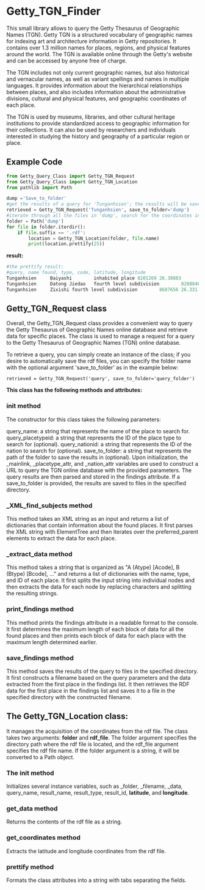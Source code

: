 # Getty_TGN_Finder
This small library allows to query the Getty Thesaurus of Geographic Names (TGN). 
Getty TGN is a structured vocabulary of geographic names for indexing art and architecture
information in Getty repositories. It contains over 1.3 million names for places, regions,
and physical features around the world. The TGN is available online through the Getty's website
and can be accessed by anyone free of charge.

The TGN includes not only current geographic names, but also historical and vernacular names,
as well as variant spellings and names in multiple languages. It provides information about the
hierarchical relationships between places, and also includes information about the administrative
divisions, cultural and physical features, and geographic coordinates of each place.

The TGN is used by museums, libraries, and other cultural heritage institutions to provide
standardized access to geographic information for their collections. It can also be used by
researchers and individuals interested in studying the history and geography of a particular
region or place.

## Example Code
```python
from Getty_Query_Class import Getty_TGN_Request
from Getty_Query_Class import Getty_TGN_Location
from pathlib import Path

dump ='Save_to_folder'
#get the results of a query for 'Tunganhsien'; the results will be saved as rdf files in the 'dump' folder
retrieved = Getty_TGN_Request('Tunganhsien', save_to_folder='dump')
#iterate through all the files in 'dump', search for the coordinates in the files, and print the results 
folder = Path('dump')
for file in folder.iterdir():
    if file.suffix == '.rdf':
        location = Getty_TGN_Location(folder, file.name)
        print(location.prettify(25))
```
**result:**
```python
#the prettify result:
#query, name found, type, code, latitude, longitude
Tunganhsien     Baiyashi        inhabited place 8201269 26.38883        111.262131
Tunganhsien     Datong Jiedao   fourth level subdivision        8208848 24.734833       118.143026
Tunganhsien     Zixishi fourth level subdivision        8687656 26.331  111.236
```


## Getty_TGN_Request class 
Overall, the Getty_TGN_Request class provides a convenient way to query the Getty Thesaurus of Geographic Names online database and retrieve data for specific places.
The class is used to manage a request for a query to the Getty Thesaurus of Geographic Names (TGN) online database. 

To retrieve a query, you can simply create an instance of the class; if you desire to automatically save the rdf files, you can specify the folder name with the optional argument 'save_to_folder' as in the example below:

`retrieved = Getty_TGN_Request('query', save_to_folder='query_folder')`



**This class has the following methods and attributes:**

### __init__ method
The constructor for this class takes the following parameters:

query_name: a string that represents the name of the place to search for.
query_placetypeid: a string that represents the ID of the place type to search for (optional).
query_nationid: a string that represents the ID of the nation to search for (optional).
save_to_folder: a string that represents the path of the folder to save the results in (optional).
Upon initialization, the _mainlink, _placetype_attr, and _nation_attr variables are used to construct a URL to query the TGN online database with the provided parameters. The query results are then parsed and stored in the findings attribute. If a save_to_folder is provided, the results are saved to files in the specified directory.

### _XML_find_subjects method
This method takes an XML string as an input and returns a list of dictionaries that contain information about the found places. It first parses the XML string with ElementTree and then iterates over the preferred_parent elements to extract the data for each place.

### _extract_data method
This method takes a string that is organized as "A (Atype) [Acode], B (Btype) [Bcode], ..." and returns a list of dictionaries with the name, type, and ID of each place. It first splits the input string into individual nodes and then extracts the data for each node by replacing characters and splitting the resulting strings.

### print_findings method
This method prints the findings attribute in a readable format to the console. It first determines the maximum length of each block of data for all the found places and then prints each block of data for each place with the maximum length determined earlier.

### save_findings method
This method saves the results of the query to files in the specified directory. It first constructs a filename based on the query parameters and the data extracted from the first place in the findings list. It then retrieves the RDF data for the first place in the findings list and saves it to a file in the specified directory with the constructed filename.


## The Getty_TGN_Location class:
It manages the acquisition of the coordinates from the rdf file. The class takes two arguments: **folder** and **rdf_file**. The folder argument specifies the directory path where the rdf file is located, and the rdf_file argument specifies the rdf file name. If the folder argument is a string, it will be converted to a Path object. 

### The **__init__** method 
Initializes several instance variables, such as _folder, _filename, _data, query_name, result_name, result_type, result_id, **latitude**, and **longitude**. 

### get_data method 
Returns the contents of the rdf file as a string. 

### get_coordinates method 
Extracts the latitude and longitude coordinates from the rdf file. 

### prettify method 
Formats the class attributes into a string with tabs separating the fields.
